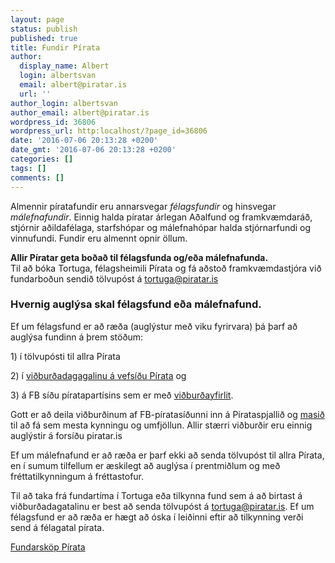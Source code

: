 ```yaml
---
layout: page
status: publish
published: true
title: Fundir Pírata
author:
  display_name: Albert
  login: albertsvan
  email: albert@piratar.is
  url: ''
author_login: albertsvan
author_email: albert@piratar.is
wordpress_id: 36806
wordpress_url: http:localhost/?page_id=36806
date: '2016-07-06 20:13:28 +0200'
date_gmt: '2016-07-06 20:13:28 +0200'
categories: []
tags: []
comments: []
---
```

<p>Almennir píratafundir eru annarsvegar <em>félagsfundir</em> og hinsvegar <em>málefnafundir</em>. Einnig halda píratar árlegan Aðalfund og framkvæmdaráð, stjórnir aðildafélaga, starfshópar og málefnahópar halda stjórnarfundi og vinnufundi. Fundir eru almennt opnir öllum.</p>
<p><strong>Allir Píratar geta boðað til félagsfunda og/eða málefnafunda.<br />
</strong>Til að bóka Tortuga, félagsheimili Pírata og fá aðstoð framkvæmdastjóra við fundarboðun sendið tölvupóst á <a href="mailto:tortuga@piratar.is">tortuga@piratar.is</a></p>
<h3>Hvernig auglýsa skal félagsfund eða málefnafund.</h3>
<p><span style="font-weight: 400;">Ef um félagsfund er að ræða (auglýstur með viku fyrirvara) þá þarf að auglýsa fundinn á þrem stöðum: </span></p>
<p><span style="font-weight: 400;">1) í tölvupósti til allra Pírata </span></p>
<p><span style="font-weight: 400;">2) í <a href="/taka-thatt/vidburdir/">viðburðadagagalinu á vefsíðu Pírata</a> og</span></p>
<p><span style="font-weight: 400;">3) á FB síðu píratapartísins sem er með <a href="https://www.facebook.com/Piratar.Island/events" target="_blank">viðburðayfirlit</a>. </span></p>
<p><span style="font-weight: 400;">Gott er að deila viðburðinum af FB-píratasíðunni inn á Pírataspjallið og <a href="http://mas.piratar.is/">masið</a> til að fá sem mesta kynningu og umfjöllun. Allir stærri viðburðir eru einnig auglýstir á forsíðu piratar.is<br />
</span></p>
<p><span style="font-weight: 400;">Ef um málefnafund er að ræða er þarf ekki að senda tölvupóst til allra Pírata, en í sumum tilfellum er æskilegt að auglýsa í prentmiðlum og með fréttatilkynningum á fréttastofur. </span></p>
<p>Til að taka frá fundartíma í Tortuga eða tilkynna fund sem á að birtast á viðburðadagatalinu er best að senda tölvupóst á <span style="font-weight: 400;"><a href="mailto:tortuga@piratar.is">tortuga@piratar.is</a>. Ef um félagsfund er að ræða er hægt að óska í leiðinni eftir </span><span style="font-weight: 400;">að tilkynning verði send á félagatal pírata.</span></p>
<p><a href="http:localhost/taka-thatt/piratafraedarinn/fundarskop-pirata/">Fundarsköp Pírata</a></p>
